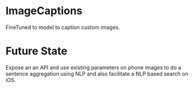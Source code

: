 # ImageCaptions
FineTuned to model to caption custom images.
# Future State
Expose an an API and use existing parameters on phone images to do a sentence aggregation using NLP and also facilitate a NLP based search on iOS.
